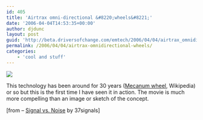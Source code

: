 ```yaml
---
id: 405
title: 'Airtrax omni-directional &#8220;wheels&#8221;'
date: '2006-04-04T14:53:35+00:00'
author: djdunc
layout: post
guid: 'http://beta.driversofchange.com/emtech/2006/04/04/airtrax_omnidirectional_wheels/'
permalink: /2006/04/04/airtrax-omnidirectional-wheels/
categories:
    - 'cool and stuff'
---
```


[![](https://i0.wp.com/blogs.driversofchange.com/emtech/quickimagepost/2006/04/www.37signals.com_svn_images_airtrax.gif?w=400)](http://37signals.com/svn/archives2/airtrax_omnidirectional_wheels.php?14#comments)

This technology has been around for 30 years ([Mecanum wheel](http://en.wikipedia.org/wiki/Mecanum_wheel), Wikipedia) or so but this is the first time I have seen it in action. The movie is much more compelling than an image or sketch of the concept.

\[from – [Signal vs. Noise](http://37signals.com/svn/) by 37signals\]